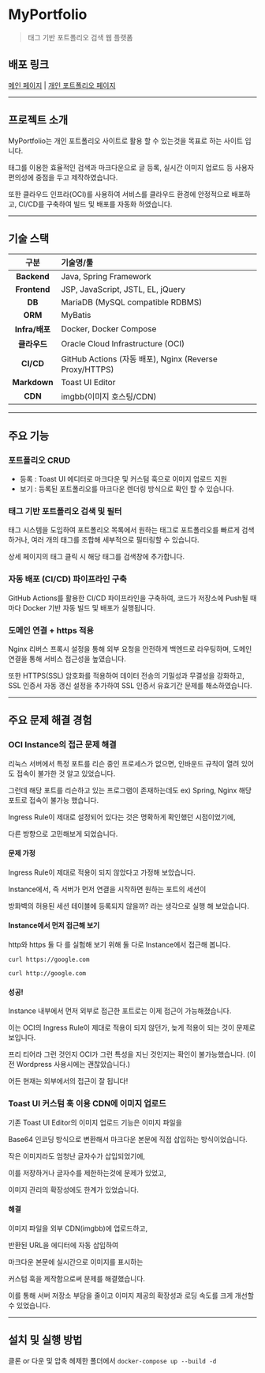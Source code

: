 # MyPortfolio
>태그 기반 포트폴리오 검색 웹 플랫폼

## 배포 링크
[메인 페이지](https://myportfolio.co.kr/) | [개인 포트폴리오 페이지](https://myportfolio.co.kr/personal/1)

---
## 프로젝트 소개
MyPortfolio는 개인 포트폴리오 사이트로 활용 할 수 있는것을 목표로 하는 사이트 입니다.

태그를 이용한 효율적인 검색과 마크다운으로 글 등록, 실시간 이미지 업로드 등 
사용자 편의성에 중점을 두고 제작하였습니다.

또한 클라우드 인프라(OCI)를 사용하여 서비스를 클라우드 환경에 안정적으로 배포하고,
CI/CD를 구축하여 빌드 및 배포를 자동화 하였습니다.

---
## 기술 스택
|      구분      | 기술명/툴                                            |
| :----------: | :------------------------------------------------------|
|  **Backend** | Java, Spring Framework                                 |
| **Frontend** | JSP, JavaScript, JSTL, EL, jQuery                      |
|    **DB**    | MariaDB (MySQL compatible RDBMS)                       |
|    **ORM**   | MyBatis                                                |
| **Infra/배포** | Docker, Docker Compose                               |
|   **클라우드**   | Oracle Cloud Infrastructure (OCI)                  |
|   **CI/CD**  | GitHub Actions (자동 배포), Nginx (Reverse Proxy/HTTPS) |
| **Markdown** | Toast UI Editor                                        |
|    **CDN**   | imgbb(이미지 호스팅/CDN)                                |

---
## 주요 기능
### 포트폴리오 CRUD
- 등록 : Toast UI 에디터로 마크다운 및 커스텀 훅으로 이미지 업로드 지원
- 보기 : 등록된 포트폴리오를 마크다운 렌더링 방식으로 확인 할 수 있습니다.

### 태그 기반 포트폴리오 검색 및 필터
태그 시스템을 도입하여 포트폴리오 목록에서 원하는 태그로 포트폴리오를 빠르게 검색하거나,
여러 개의 태그를 조합해 세부적으로 필터링할 수 있습니다.

상세 페이지의 태그 클릭 시 해당 태그를 검색창에 추가합니다.

### 자동 배포 (CI/CD) 파이프라인 구축
GitHub Actions를 활용한 CI/CD 파이프라인을 구축하여,
코드가 저장소에 Push될 때마다
Docker 기반 자동 빌드 및 배포가 실행됩니다.

### 도메인 연결 + https 적용
Nginx 리버스 프록시 설정을 통해 외부 요청을 안전하게 백엔드로 라우팅하며, 
도메인 연결을 통해 서비스 접근성을 높였습니다.

또한 HTTPS(SSL) 암호화를 적용하여 데이터 전송의 기밀성과 무결성을 강화하고, 
SSL 인증서 자동 갱신 설정을 추가하여 SSL 인증서 유효기간 문제를 해소하였습니다.

---
## 주요 문제 해결 경험
### OCI Instance의 접근 문제 해결
리눅스 서버에서 특정 포트를 리슨 중인 프로세스가 없으면,
인바운드 규칙이 열려 있어도 접속이 불가한 것 알고 있었습니다.

그런데 해당 포트를 리슨하고 있는 프로그램이 존재하는데도
ex) Spring, Nginx
해당 포트로 접속이 불가능 했습니다.

Ingress Rule이 제대로 설정되어 있다는 것은 명확하게 확인했던 시점이었기에,

다른 방향으로 고민해보게 되었습니다.

#### 문제 가정
Ingress Rule이 제대로 적용이 되지 않았다고 가정해 보았습니다.

Instance에서, 즉 서버가 먼저 연결을 시작하면 원하는 포트의 세션이 

방화벽의 허용된 세션 테이블에 등록되지 않을까? 라는 생각으로 실행 해 보았습니다.

#### Instance에서 먼저 접근해 보기
http와 https 둘 다 를 실험해 보기 위해 둘 다로 Instance에서 접근해 봅니다.

`curl https://google.com`

`curl http://google.com`

#### 성공!
Instance 내부에서 먼저 외부로 접근한 포트로는 이제 접근이 가능해졌습니다.

이는 OCI의 Ingress Rule이 제대로 적용이 되지 않던가,
늦게 적용이 되는 것이 문제로 보입니다.

프리 티어라 그런 것인지 OCI가 그런 특성을 지닌 것인지는 확인이 불가능했습니다.
(이전 Wordpress 사용시에는 괜찮았습니다.)

어든 현재는 외부에서의 접근이 잘 됩니다!

### Toast UI 커스텀 훅 이용 CDN에 이미지 업로드

기존 Toast UI Editor의 이미지 업로드 기능은 이미지 파일을 

Base64 인코딩 방식으로 변환해서 마크다운 본문에 직접 삽입하는 방식이었습니다.

작은 이미지라도 엄청난 글자수가 삽입되었기에,

이를 저장하거나 글자수를 제한하는것에 문제가 있었고, 

이미지 관리의 확장성에도 한계가 있었습니다.

#### 해결
이미지 파일을 외부 CDN(imgbb)에 업로드하고, 

반환된 URL을 에디터에 자동 삽입하여

마크다운 본문에 실시간으로 이미지를 표시하는

커스텀 훅을 제작함으로써 문제를 해결했습니다.

이를 통해 서버 저장소 부담을 줄이고
이미지 제공의 확장성과 로딩 속도를 크게 개선할 수 있었습니다.

---
## 설치 및 실행 방법
클론 or 다운 및 압축 헤제한 폴더에서 `docker-compose up --build -d`

